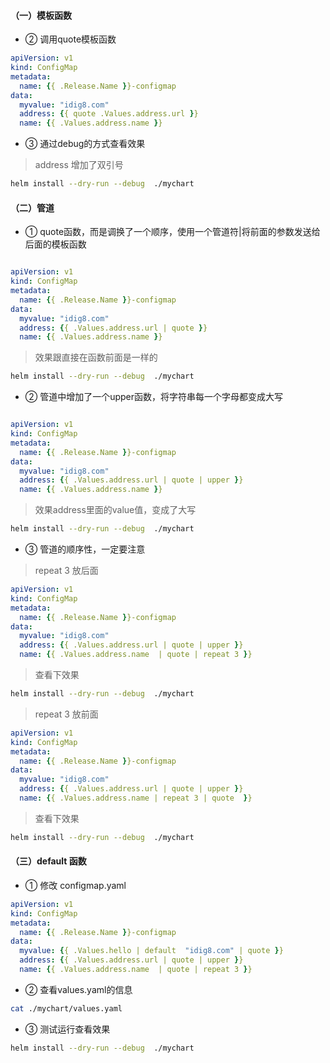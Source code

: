 

#### （一）模板函数


* ② 调用quote模板函数

``` yml
apiVersion: v1
kind: ConfigMap
metadata:
  name: {{ .Release.Name }}-configmap
data:
  myvalue: "idig8.com"
  address: {{ quote .Values.address.url }}
  name: {{ .Values.address.name }}
```

* ③ 通过debug的方式查看效果

> address 增加了双引号
``` bash
helm install --dry-run --debug  ./mychart 

```



#### （二）管道


* ① quote函数，而是调换了一个顺序，使用一个管道符|将前面的参数发送给后面的模板函数
``` yml

apiVersion: v1
kind: ConfigMap
metadata:
  name: {{ .Release.Name }}-configmap
data:
  myvalue: "idig8.com"
  address: {{ .Values.address.url | quote }}
  name: {{ .Values.address.name }}
```


> 效果跟直接在函数前面是一样的

``` bash
helm install --dry-run --debug  ./mychart 

```


* ② 管道中增加了一个upper函数，将字符串每一个字母都变成大写


``` yml

apiVersion: v1
kind: ConfigMap
metadata:
  name: {{ .Release.Name }}-configmap
data:
  myvalue: "idig8.com"
  address: {{ .Values.address.url | quote | upper }}
  name: {{ .Values.address.name }}
```


> 效果address里面的value值，变成了大写

``` bash
helm install --dry-run --debug  ./mychart 
```



* ③ 管道的顺序性，一定要注意

> repeat 3 放后面

``` yml
apiVersion: v1
kind: ConfigMap
metadata:
  name: {{ .Release.Name }}-configmap
data:
  myvalue: "idig8.com"
  address: {{ .Values.address.url | quote | upper }}
  name: {{ .Values.address.name  | quote | repeat 3 }}
```



> 查看下效果 

``` bash
helm install --dry-run --debug  ./mychart 
```


> repeat 3 放前面

``` yml
apiVersion: v1
kind: ConfigMap
metadata:
  name: {{ .Release.Name }}-configmap
data:
  myvalue: "idig8.com"
  address: {{ .Values.address.url | quote | upper }}
  name: {{ .Values.address.name | repeat 3 | quote  }}
```



> 查看下效果 

``` bash
helm install --dry-run --debug  ./mychart 
```


#### （三）default 函数

* ① 修改 configmap.yaml

``` yaml
apiVersion: v1
kind: ConfigMap
metadata:
  name: {{ .Release.Name }}-configmap
data:
  myvalue: {{ .Values.hello | default  "idig8.com" | quote }}
  address: {{ .Values.address.url | quote | upper }}
  name: {{ .Values.address.name  | quote | repeat 3 }}
```



* ② 查看values.yaml的信息

``` bash
cat ./mychart/values.yaml
```


* ③ 测试运行查看效果

``` bash
helm install --dry-run --debug  ./mychart 
```

